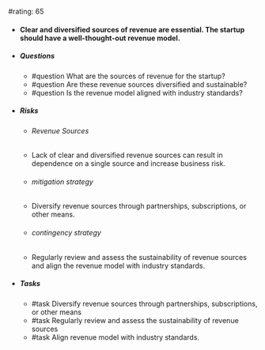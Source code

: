 #rating: 65
- #### Clear and diversified sources of revenue are essential. The startup should have a well-thought-out revenue model.
- ##### Questions
  - #question What are the sources of revenue for the startup?
  - #question Are these revenue sources diversified and sustainable?
  - #question Is the revenue model aligned with industry standards?
- ##### Risks

  - ###### Revenue Sources
  - Lack of clear and diversified revenue sources can result in dependence on a single source and increase business risk.
  - ###### mitigation strategy
  - Diversify revenue sources through partnerships, subscriptions, or other means.
  - ###### contingency strategy
  - Regularly review and assess the sustainability of revenue sources and align the revenue model with industry standards.
- ##### Tasks
  - #task Diversify revenue sources through partnerships, subscriptions, or other means
  - #task  Regularly review and assess the sustainability of revenue sources
  - #task  Align revenue model with industry standards.


